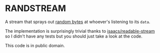 
# RANDSTREAM

A stream that sprays out [random bytes][0] at whoever's listening to its `data`.

The implementation is surprisingly trivial thanks to [isaacs/readable-stream][1] so I
didn't have any tests but you should just take a look at the code.

This code is in public domain.

[0]: http://nodejs.org/api/crypto.html#crypto_crypto_randombytes_size_callback
[1]: https://github.com/isaacs/readable-stream

